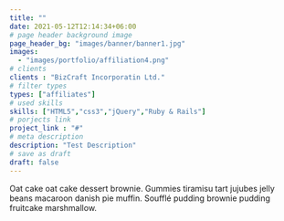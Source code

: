 ```yaml
---
title: ""
date: 2021-05-12T12:14:34+06:00
# page header background image
page_header_bg: "images/banner/banner1.jpg"
images: 
  - "images/portfolio/affiliation4.png"
# clients
clients : "BizCraft Incorporatin Ltd."
# filter types
types: ["affiliates"]
# used skills
skills: ["HTML5","css3","jQuery","Ruby & Rails"]
# porjects link
project_link : "#"
# meta description
description: "Test Description"
# save as draft
draft: false
---
```


Oat cake oat cake dessert brownie. Gummies tiramisu tart jujubes jelly beans macaroon danish pie muffin. Soufflé pudding brownie pudding fruitcake marshmallow.